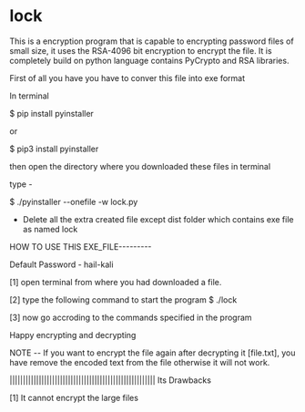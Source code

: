 # lock
This is a encryption program that is capable to encrypting password files of small size, it uses the RSA-4096 bit encryption to encrypt the file. It is completely build on python language contains PyCrypto and RSA libraries.

First of all you have you have to conver this file into exe format


In terminal 

$ pip install pyinstaller

or

$ pip3 install pyinstaller

then open the directory where you downloaded these files in terminal

type - 

$ ./pyinstaller --onefile -w lock.py


- Delete all the extra created file except dist folder which contains exe file as named lock

HOW TO USE THIS EXE_FILE---------


Default Password - hail-kali


[1] open terminal from where you had downloaded a file.

[2] type the following command to start the program
$ ./lock

[3] now go accroding to the commands specified in the program


Happy encrypting and decrypting

NOTE -- If you want to encrypt the file again after decrypting it [file.txt], you have remove the encoded text from the file otherwise it will not work.

|||||||||||||||||||||||||||||||||||||||||||||||||||||||
Its Drawbacks

[1] It cannot encrypt the large files
